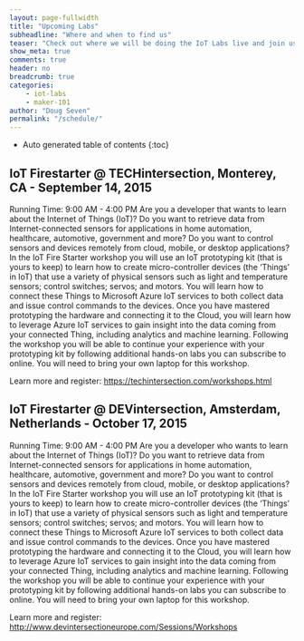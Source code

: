 ```yaml
---
layout: page-fullwidth
title: "Upcoming Labs"
subheadline: "Where and when to find us"
teaser: "Check out where we will be doing the IoT Labs live and join us for a fun filled few hours."
show_meta: true
comments: true
header: no
breadcrumb: true
categories:
    - iot-labs
    - maker-101
author: "Doug Seven"
permalink: "/schedule/"
---
```


*  Auto generated table of contents
{:toc}

## IoT Firestarter @ TECHintersection, Monterey, CA - September 14, 2015
Running Time: 9:00 AM - 4:00 PM
Are you a developer that wants to learn about the Internet of Things (IoT)? Do you want to retrieve data from Internet-connected sensors for applications in home automation, healthcare, automotive, government and more? Do you want to control sensors and devices remotely from cloud, mobile, or desktop applications? In the IoT Fire Starter workshop you will use an IoT prototyping kit (that is yours to keep) to learn how to create micro-controller devices (the ‘Things’ in IoT) that use a variety of physical sensors such as light and temperature sensors; control switches; servos; and motors. You will learn how to connect these Things to Microsoft Azure IoT services to both collect data and issue control commands to the devices. Once you have mastered prototyping the hardware and connecting it to the Cloud, you will learn how to leverage Azure IoT services to gain insight into the data coming from your connected Thing, including analytics and machine learning. Following the workshop you will be able to continue your experience with your prototyping kit by following additional hands-on labs you can subscribe to online. You will need to bring your own laptop for this workshop.

Learn more and register: https://techintersection.com/workshops.html

## IoT Firestarter @ DEVintersection, Amsterdam, Netherlands - October 17, 2015
Running Time: 9:00 AM - 4:00 PM
Are you a developer who wants to learn about the Internet of Things (IoT)? Do you want to retrieve data from Internet-connected sensors for applications in home automation, healthcare, automotive, government and more? Do you want to control sensors and devices remotely from cloud, mobile, or desktop applications? In the IoT Fire Starter workshop you will use an IoT prototyping kit (that is yours to keep) to learn how to create micro-controller devices (the ‘Things’ in IoT) that use a variety of physical sensors such as light and temperature sensors; control switches; servos; and motors. You will learn how to connect these Things to Microsoft Azure IoT services to both collect data and issue control commands to the devices. Once you have mastered prototyping the hardware and connecting it to the Cloud, you will learn how to leverage Azure IoT services to gain insight into the data coming from your connected Thing, including analytics and machine learning. Following the workshop you will be able to continue your experience with your prototyping kit by following additional hands-on labs you can subscribe to online. You will need to bring your own laptop for this workshop.

Learn more and register: http://www.devintersectioneurope.com/Sessions/Workshops